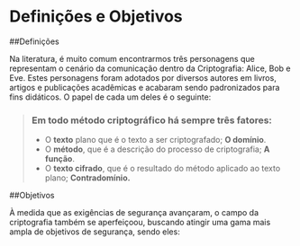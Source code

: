 # Definições e Objetivos

##Definições

Na literatura, é muito comum encontrarmos três personagens que representam o cenário da comunicação dentro da Criptografia: Alice, Bob e Eve. Estes personagens foram adotados por diversos autores em livros, artigos e publicações acadêmicas e acabaram sendo padronizados para fins didáticos. O papel de cada um deles é o seguinte:

> ### Em todo método criptográfico há sempre três fatores:
>
> * O **texto** plano que é o texto a ser criptografado; **O domínio**.
> * O **método**, que é a descrição do processo de criptografia; **A função**.
> * O **texto cifrado**, que é o resultado do método aplicado ao texto plano; **Contradomínio.**

##Objetivos

À medida que as exigências de segurança avançaram, o campo da criptografia também se aperfeiçoou, buscando atingir uma gama mais ampla de objetivos de segurança, sendo eles:


